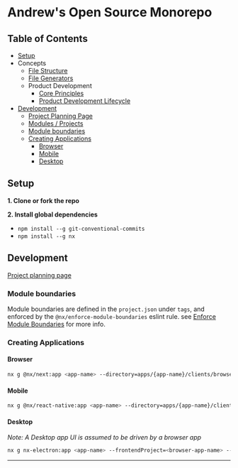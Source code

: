 # Andrew's Open Source Monorepo

## Table of Contents
- [Setup](#setup)
- Concepts
  - [File Structure](docs/monorepo/file-structure.md)
  - [File Generators](docs/monorepo/generators.md)
  - Product Development
    - [Core Principles](docs/product-development/core-principles.md)
    - [Product Development Lifecycle](docs/product-development/product-development-lifecycle.md)
- [Development](#development)
  - [Project Planning Page](https://sly-cafe-100.notion.site/AG-Open-Source-151a005fc3844585bebece333a9d385c)
  - [Modules / Projects](#modules--projects)
  - [Module boundaries](#module-boundaries)
  - [Creating Applications](#creating-applications)
    - [Browser](#browser)
    - [Mobile](#mobile)
    - [Desktop](#desktop)

## Setup

**1. Clone or fork the repo**

**2. Install global dependencies**
- `npm install --g git-conventional-commits`
- `npm install --g nx`


## Development
[Project planning page](https://sly-cafe-100.notion.site/AG-Open-Source-151a005fc3844585bebece333a9d385c)

### Module boundaries
Module boundaries are defined in the `project.json` under `tags`, and enforced by the
`@nx/enforce-module-boundaries` eslint rule. see [Enforce Module Boundaries](https://nx.dev/latest/react/plugins/enforce-module-boundaries) for more info.

### Creating Applications

#### Browser
```bash
nx g @nx/next:app <app-name> --directory=apps/{app-name}/clients/browser
```

#### Mobile
```bash
nx g @nx/react-native:app <app-name> --directory=apps/{app-name}/clients/mobile
```

#### Desktop
*Note: A Desktop app UI is assumed to be driven by a browser app*
```bash
nx g nx-electron:app <app-name> --frontendProject=<browser-app-name> --directory=apps/{app-name}/clients/desktop
```

---

